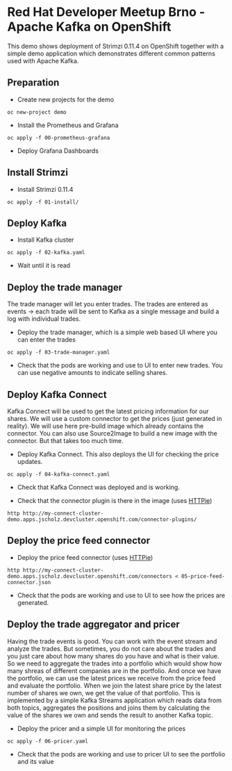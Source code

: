 # Red Hat Developer Meetup Brno - Apache Kafka on OpenShift

This demo shows deployment of Strimzi 0.11.4 on OpenShift together with a simple demo application which demonstrates different common patterns used with Apache Kafka.

## Preparation

* Create new projects for the demo

```
oc new-project demo
```

* Install the Prometheus and Grafana

```
oc apply -f 00-prometheus-grafana
```

* Deploy Grafana Dashboards

## Install Strimzi

* Install Strimzi 0.11.4

```
oc apply -f 01-install/
```

## Deploy Kafka

* Install Kafka cluster

```
oc apply -f 02-kafka.yaml
```

* Wait until it is read

## Deploy the trade manager

The trade manager will let you enter trades.
The trades are entered as events -> each trade will be sent to Kafka as a single message and build a log with individual trades.

* Deploy the trade manager, which is a simple web based UI where you can enter the trades 

```
oc apply -f 03-trade-manager.yaml
```

* Check that the pods are working and use to UI to enter new trades. You can use negative amounts to indicate selling shares.

## Deploy Kafka Connect

Kafka Connect will be used to get the latest pricing information for our shares.
We will use a custom connector to get the prices (just generated in reality).
We will use here pre-build image which already contains the connector.
You can also use Source2Image to build a new image with the connector.
But that takes too much time.

* Deploy Kafka Connect. 
This also deploys the UI for checking the price updates. 

```
oc apply -f 04-kafka-connect.yaml
```

* Check that Kafka Connect was deployed and is working.

* Check that the connector plugin is there in the image (uses [HTTPie](https://httpie.org/))

```
http http://my-connect-cluster-demo.apps.jscholz.devcluster.openshift.com/connector-plugins/
```

## Deploy the price feed connector

* Deploy the price feed connector (uses [HTTPie](https://httpie.org/))

```
http http://my-connect-cluster-demo.apps.jscholz.devcluster.openshift.com/connectors < 05-price-feed-connector.json
```

* Check that the pods are working and use to UI to see how the prices are generated.

## Deploy the trade aggregator and pricer

Having the trade events is good.
You can work with the event stream and analyze the trades.
But sometimes, you do not care about the trades and you just care about how many shares do you have and what is their value.
So we need to aggregate the trades into a portfolio which would show how many shreas of different companies are in the portfolio.
And once we have the portfolio, we can use the latest prices we receive from the price feed and evaluate the portfolio.
When we join the latest share price by the latest number of shares we own, we get the value of that portfolio.
This is implemented by a simple Kafka Streams application which reads data from both topics, aggregates the positions and joins them by calculating the value of the shares we own and sends the result to another Kafka topic. 

* Deploy the pricer and a simple UI for monitoring the prices
```
oc apply -f 06-pricer.yaml
```

* Check that the pods are working and use to pricer UI to see the portfolio and its value

